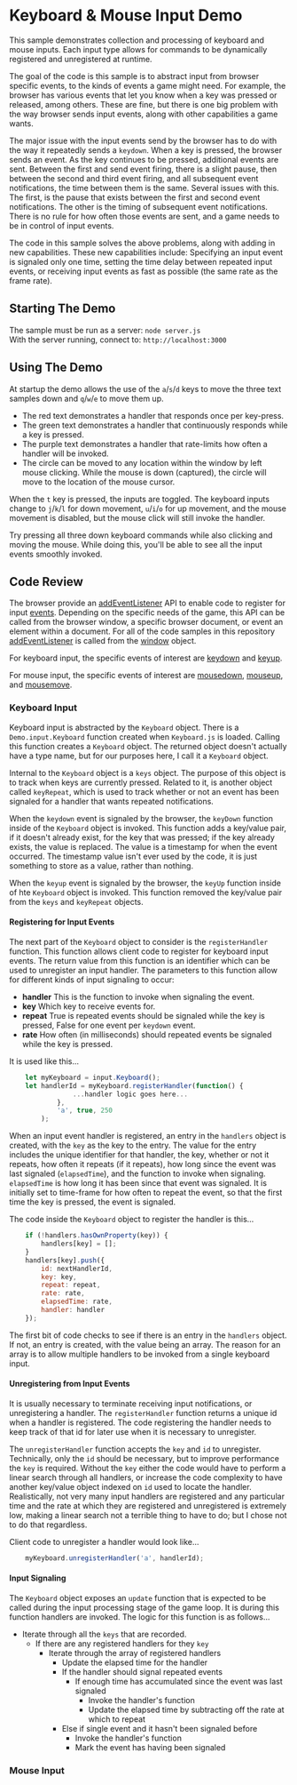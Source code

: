 # Keyboard & Mouse Input Demo

This sample demonstrates collection and processing of keyboard and mouse inputs.  Each input type allows for commands to be dynamically registered and unregistered at runtime.

The goal of the code is this sample is to abstract input from browser specific events, to the kinds of events a game might need.  For example, the browser has various events that let you know when a key was pressed or released, among others.  These are fine, but there is one big problem with the way browser sends input events, along with other capabilities a game wants.

The major issue with the input events send by the browser has to do with the way it repeatedly sends a `keydown`.  When a key is pressed, the browser sends an event.  As the key continues to be pressed, additional events are sent.  Between the first and send event firing, there is a slight pause, then between the second and third event firing, and all subsequent event notifications, the time between them is the same.  Several issues with this.  The first, is the pause that exists between the first and second event notifications.  The other is the timing of subsequent event notifications.  There is no rule for how often those events are sent, and a game needs to be in control of input events.

The code in this sample solves the above problems, along with adding in new capabilities.  These new capabilities include: Specifying an input event is signaled only one time, setting the time delay between repeated input events, or receiving input events as fast as possible (the same rate as the frame rate).

## Starting The Demo

The sample must be run as a server: `node server.js` \
With the server running, connect to: `http://localhost:3000`

## Using The Demo

At startup the demo allows the use of the `a`/`s`/`d` keys to move the three text samples down and `q`/`w`/`e` to move them up.

* The red text demonstrates a handler that responds once per key-press.
* The green text demonstrates a handler that continuously responds while a key is pressed.
* The purple text demonstrates a handler that rate-limits how often a handler will be invoked.
* The circle can be moved to any location within the window by left mouse clicking.  While the mouse is down (captured), the circle will move to the location of the mouse cursor.

When the `t` key is pressed, the inputs are toggled.  The keyboard inputs change to `j`/`k`/`l` for down movement, `u`/`i`/`o` for up movement, and the mouse movement is disabled, but the mouse click will still invoke the handler.

Try pressing all three down keyboard commands while also clicking and moving the mouse.  While doing this, you'll be able to see all the input events smoothly invoked.

## Code Review

The browser provide an <a href="https://developer.mozilla.org/en-US/docs/Web/API/EventTarget/addEventListener" target="_blank">addEventListener</a> API to enable code to register for input <a href="https://developer.mozilla.org/en-US/docs/Web/Events" target="_blank">events</a>.  Depending on the specific needs of the game, this API can be called from the browser window, a specific browser document, or event an element within a document.  For all of the code samples in this repository <a href="https://developer.mozilla.org/en-US/docs/Web/API/EventTarget/addEventListener" target="_blank">addEventListener</a> is called from the <a href="https://developer.mozilla.org/en-US/docs/Web/API/Window" target="_blank">window</a> object.

For keyboard input, the specific events of interest are <a href="https://developer.mozilla.org/en-US/docs/Web/API/Document/keydown_event" target="_blank">keydown</a> and <a href="https://developer.mozilla.org/en-US/docs/Web/API/Document/keyup_event" target="_blank">keyup</a>.

For mouse input, the specific events of interest are <a href="https://developer.mozilla.org/en-US/docs/Web/API/Element/mousedown_event" target="_blank">mousedown</a>, <a href="https://developer.mozilla.org/en-US/docs/Web/API/Element/mouseup_event" target="_blank">mouseup</a>, and <a href="https://developer.mozilla.org/en-US/docs/Web/API/Element/mousemove_event" target="_blank">mousemove</a>.

### Keyboard Input

Keyboard input is abstracted by the `Keyboard` object.  There is a `Demo.input.Keyboard` function created when `Keyboard.js` is loaded.  Calling this function creates a `Keyboard` object.  The returned object doesn't actually have a type name, but for our purposes here, I call it a `Keyboard` object.

Internal to the `Keyboard` object is a `keys` object.  The purpose of this object is to track when keys are currently pressed.  Related to it, is another object called `keyRepeat`, which is used to track whether or not an event has been signaled for a handler that wants repeated notifications.

When the `keydown` event is signaled by the browser, the `keyDown` function inside of the `Keyboard` object is invoked.  This function adds a key/value pair, if it doesn't already exist, for the key that was pressed; if the key already exists, the value is replaced.  The value is a timestamp for when the event occurred.  The timestamp value isn't ever used by the code, it is just something to store as a value, rather than nothing.

When the `keyup` event is signaled by the browser, the `keyUp` function inside of hte `Keyboard` object is invoked.  This function removed the key/value pair from the `keys` and `keyRepeat` objects.

#### Registering for Input Events

The next part of the `Keyboard` object to consider is the `registerHandler` function.  This function allows client code to register for keyboard input events.  The return value from this function is an identifier which can be used to unregister an input handler.  The parameters to this function allow for different kinds of input signaling to occur:

* **handler**  This is the function to invoke when signaling the event.
* **key** Which key to receive events for.
* **repeat** True is repeated events should be signaled while the key is pressed, False for one event per `keydown` event.
* **rate** How often (in milliseconds) should repeated events be signaled while the key is pressed.

It is used like this...

```javascript
    let myKeyboard = input.Keyboard();
    let handlerId = myKeyboard.registerHandler(function() {
                ...handler logic goes here...
            },
            'a', true, 250
        );
```

When an input event handler is registered, an entry in the `handlers` object is created, with the `key` as the key to the entry.  The value for the entry includes the unique identifier for that handler, the key, whether or not it repeats, how often it repeats (if it repeats), how long since the event was last signaled (`elapsedTime`), and the function to invoke when signaling.  `elapsedTime` is how long it has been since that event was signaled.  It is initially set to time-frame for how often to repeat the event, so that the first time the key is pressed, the event is signaled.

The code inside the `Keyboard` object to register the handler is this...

```javascript
    if (!handlers.hasOwnProperty(key)) {
        handlers[key] = [];
    }
    handlers[key].push({
        id: nextHandlerId,
        key: key,
        repeat: repeat,
        rate: rate,
        elapsedTime: rate,
        handler: handler
    });
```

The first bit of code checks to see if there is an entry in the `handlers` object.  If not, an entry is created, with the value being an array.  The reason for an array is to allow multiple handlers to be invoked from a single keyboard input.

#### Unregistering from Input Events

It is usually necessary to terminate receiving input notifications, or unregistering a handler.  The `registerHandler` function returns a unique id when a handler is registered.  The code registering the handler needs to keep track of that id for later use when it is necessary to unregister.

The `unregisterHandler` function accepts the `key` and `id` to unregister.  Technically, only the `id` should be necessary, but to improve performance the `key` is required.  Without the `key` either the code would have to perform a linear search through all handlers, or increase the code complexity to have another key/value object indexed on `id` used to locate the handler.  Realistically, not very many input handlers are registered and any particular time and the rate at which they are registered and unregistered is extremely low, making a linear search not a terrible thing to have to do; but I chose not to do that regardless.

Client code to unregister a handler would look like...

```javascript
    myKeyboard.unregisterHandler('a', handlerId);
```

#### Input Signaling

The `Keyboard` object exposes an `update` function that is expected to be called during the input processing stage of the game loop.  It is during this function handlers are invoked.  The logic for this function is as follows...

* Iterate through all the `keys` that are recorded.
  * If there are any registered handlers for they `key`
    * Iterate through the array of registered handlers
      * Update the elapsed time for the handler
      * If the handler should signal repeated events
        * If enough time has accumulated since the event was last signaled
          * Invoke the handler's function
          * Update the elapsed time by subtracting off the rate at which to repeat
      * Else if single event and it hasn't been signaled before
        * Invoke the handler's function
        * Mark the event has having been signaled

### Mouse Input
